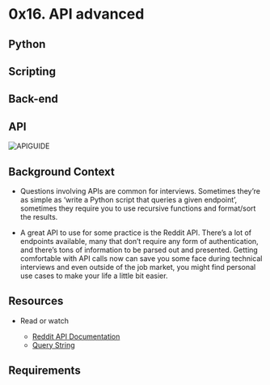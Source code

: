 # 0x16. API advanced

## Python

## Scripting

## Back-end

## API

![APIGUIDE](https://s3.amazonaws.com/intranet-projects-files/holbertonschool-sysadmin_devops/314/WIxXad8.png)

## Background Context

- Questions involving APIs are common for interviews. Sometimes they’re as simple as ‘write a Python script that queries a given endpoint’, sometimes they require you to use recursive functions and format/sort the results.

- A great API to use for some practice is the Reddit API. There’s a lot of endpoints available, many that don’t require any form of authentication, and there’s tons of information to be parsed out and presented. Getting comfortable with API calls now can save you some face during technical interviews and even outside of the job market, you might find personal use cases to make your life a little bit easier.

## Resources

- Read or watch

	- [Reddit API Documentation](#reddit-api-documentation)
	- [Query String](#query-string)

## Requirements
